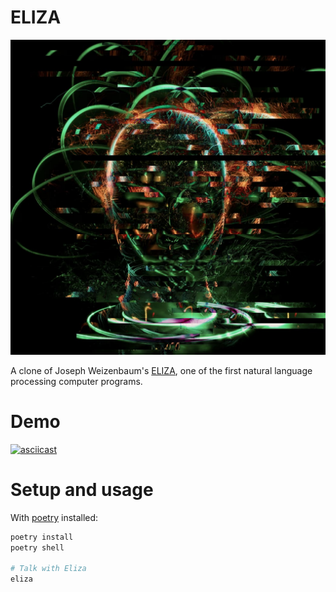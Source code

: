 # ELIZA

![eliza](eliza.jpg)

A clone of Joseph Weizenbaum's [ELIZA](https://en.wikipedia.org/wiki/ELIZA), one of the first natural language processing computer programs.

# Demo

[![asciicast](https://asciinema.org/a/459592.svg)](https://asciinema.org/a/459592)

# Setup and usage

With [poetry](https://python-poetry.org/) installed:

```bash
poetry install
poetry shell

# Talk with Eliza
eliza
```
